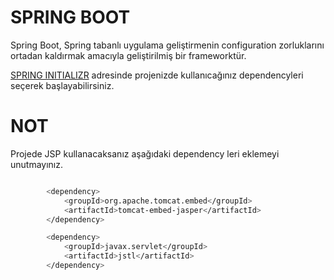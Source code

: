 # SPRING BOOT 
Spring Boot, Spring tabanlı uygulama geliştirmenin configuration zorluklarını ortadan kaldırmak amacıyla geliştirilmiş bir frameworktür.

[SPRING INITIALIZR](start.spring.io) adresinde projenizde kullanıcağınız dependencyleri seçerek başlayabilirsiniz.

# NOT

Projede JSP kullanacaksanız aşağıdaki dependency leri eklemeyi unutmayınız.

```sh

		<dependency>
			<groupId>org.apache.tomcat.embed</groupId>
			<artifactId>tomcat-embed-jasper</artifactId>
		</dependency>

		<dependency>
			<groupId>javax.servlet</groupId>
			<artifactId>jstl</artifactId>
		</dependency>

```
